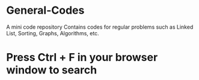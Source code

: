 # General-Codes
A mini code repository
Contains codes for regular problems such as Linked List, Sorting, Graphs, Algorithms, etc.
# Press Ctrl + F in your browser window to search
